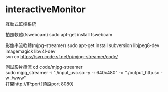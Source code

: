 # interactiveMonitor
互動式監控系統

拍照軟體(fswebcam)
sudo apt-get install fswebcam

影像串流軟體(mjpg-streamer)
sudo apt-get install subversion libjpeg8-dev imagemagick libv4l-dev<br>
svn co https://svn.code.sf.net/p/mjpg-streamer/code/

測試影片串流
cd code/mjpg-streamer</br>
sudo mjpg_streamer -i "./input_uvc.so -y -r 640x480" -o "./output_http.so -w ./www"</br>
打開http://IP:port[預設port 8080]
